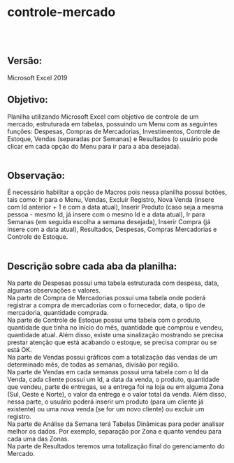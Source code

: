 # controle-mercado

<br>
<br>

## Versão: <br>
Microsoft Excel 2019 <br>

## Objetivo: <br>
Planilha utilizando Microsoft Excel com objetivo de controle de um mercado, estruturada em tabelas, possuindo um Menu com as seguintes funções: Despesas, Compras de Mercadorias, Investimentos, Controle de Estoque, Vendas (separadas por Semanas) e Resultados (o usuário pode clicar em cada opção do Menu para ir para a aba desejada). <br> <br>

## Observação: <br>
É necessário habilitar a opção de Macros pois nessa planilha possui botões, tais como: Ir para o Menu, Vendas, Excluir Registro, Nova Venda (insere com Id anterior + 1 e com a data atual), Inserir Produto (caso seja a mesma pessoa - mesmo Id, já insere com o mesmo Id e a data atual), Ir para Semanas (em seguida escolha a semana desejada), Inserir Compra (já insere com a data atual), Resultados, Despesas, Compras Mercadorias e Controle de Estoque. <br> <br>

## Descrição sobre cada aba da planilha: <br>
Na parte de Despesas possui uma tabela estruturada com despesa, data, algumas observações e valores. <br>
Na parte de Compra de Mercadorias possui uma tabela onde poderá registrar a compra de mercadorias com o fornecedor, data, o tipo de mercadoria, quantidade comprada. <br>
Na parte de Controle de Estoque possui uma tabela com o produto, quantidade que tinha no início do mês, quantidade que comprou e vendeu, quantidade atual. Além disso, existe uma sinalização mostrando se precisa prestar atenção que está acabando o estoque, se precisa comprar  ou se está OK. <br>
Na parte de Vendas possui gráficos com a totalização das vendas de um determinado mês, de todas as semanas, divisão por região. <br>
Na parte de Vendas em cada semanas possui uma tabela com o Id da Venda, cada cliente possui um Id, a data da venda, o produto, quantidade que vendeu, parte de entregas, se a entrega foi na loja ou em alguma Zona (Sul, Oeste e Norte), o valor da entrega e o valor total da venda. Além disso, nessa parte, o usuário poderá inserir um produto (para um cliente já existente) ou uma nova venda (se for um novo cliente) ou excluir um registro. <br>
Na parte de Análise da Semana terá Tabelas Dinâmicas para poder analisar melhor os dados. Por exemplo, separação por Zona e quanto vendeu para cada uma das Zonas. <br>
Na parte de Resultados teremos uma totalização final do gerenciamento do Mercado. <br>


